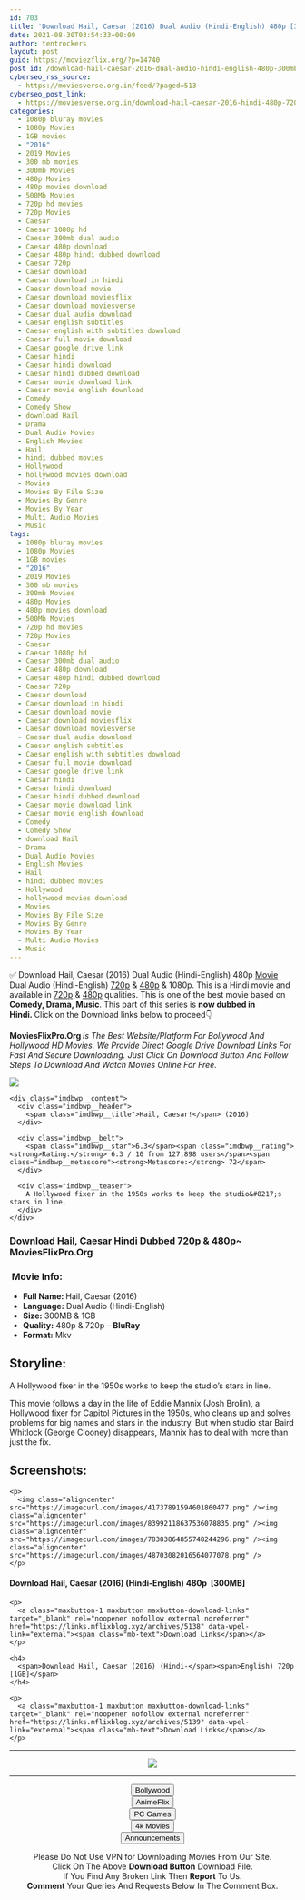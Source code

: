 ```yaml
---
id: 703
title: 'Download Hail, Caesar (2016) Dual Audio (Hindi-English) 480p [300MB] || 720p [1GB]'
date: 2021-08-30T03:54:33+00:00
author: tentrockers
layout: post
guid: https://moviezflix.org/?p=14740
post id: /download-hail-caesar-2016-dual-audio-hindi-english-480p-300mb-720p-1gb/
cyberseo_rss_source:
  - https://moviesverse.org.in/feed/?paged=513
cyberseo_post_link:
  - https://moviesverse.org.in/download-hail-caesar-2016-hindi-480p-720p/
categories:
  - 1080p bluray movies
  - 1080p Movies
  - 1GB movies
  - "2016"
  - 2019 Movies
  - 300 mb movies
  - 300mb Movies
  - 480p Movies
  - 480p movies download
  - 500Mb Movies
  - 720p hd movies
  - 720p Movies
  - Caesar
  - Caesar 1080p hd
  - Caesar 300mb dual audio
  - Caesar 480p download
  - Caesar 480p hindi dubbed download
  - Caesar 720p
  - Caesar download
  - Caesar download in hindi
  - Caesar download movie
  - Caesar download moviesflix
  - Caesar download moviesverse
  - Caesar dual audio download
  - Caesar english subtitles
  - Caesar english with subtitles download
  - Caesar full movie download
  - Caesar google drive link
  - Caesar hindi
  - Caesar hindi download
  - Caesar hindi dubbed download
  - Caesar movie download link
  - Caesar movie english download
  - Comedy
  - Comedy Show
  - download Hail
  - Drama
  - Dual Audio Movies
  - English Movies
  - Hail
  - hindi dubbed movies
  - Hollywood
  - hollywood movies download
  - Movies
  - Movies By File Size
  - Movies By Genre
  - Movies By Year
  - Multi Audio Movies
  - Music
tags:
  - 1080p bluray movies
  - 1080p Movies
  - 1GB movies
  - "2016"
  - 2019 Movies
  - 300 mb movies
  - 300mb Movies
  - 480p Movies
  - 480p movies download
  - 500Mb Movies
  - 720p hd movies
  - 720p Movies
  - Caesar
  - Caesar 1080p hd
  - Caesar 300mb dual audio
  - Caesar 480p download
  - Caesar 480p hindi dubbed download
  - Caesar 720p
  - Caesar download
  - Caesar download in hindi
  - Caesar download movie
  - Caesar download moviesflix
  - Caesar download moviesverse
  - Caesar dual audio download
  - Caesar english subtitles
  - Caesar english with subtitles download
  - Caesar full movie download
  - Caesar google drive link
  - Caesar hindi
  - Caesar hindi download
  - Caesar hindi dubbed download
  - Caesar movie download link
  - Caesar movie english download
  - Comedy
  - Comedy Show
  - download Hail
  - Drama
  - Dual Audio Movies
  - English Movies
  - Hail
  - hindi dubbed movies
  - Hollywood
  - hollywood movies download
  - Movies
  - Movies By File Size
  - Movies By Genre
  - Movies By Year
  - Multi Audio Movies
  - Music
---
```

<div class="thecontent clearfix">
  <p>
    ✅ Download Hail, Caesar (2016) Dual Audio (Hindi-English) 480p <a href="https://moviesverse.org.in/category/movies/" data-wpel-link="internal">Movie</a> Dual Audio (Hindi-English) <a href="https://moviesverse.org.in/720p-movies/" data-wpel-link="internal">720p</a>&nbsp;&&nbsp;<a href="https://moviesverse.org.in/480p-movies/" data-wpel-link="internal">480p</a> & 1080p. This is a Hindi movie and available in <a href="https://moviesverse.org.in/720p-movies/" data-wpel-link="internal">720p</a>&nbsp;&&nbsp;<a href="https://moviesverse.org.in/480p-movies/" data-wpel-link="internal">480p</a> qualities. This is one of the best movie based on <strong>Comedy, Drama, Music</strong>. This part of this series is <strong>now dubbed in <span>Hindi.&nbsp;</span></strong><span>Click on the Download links below to proceed👇</span>
  </p>
  
  <p>
    <strong><span>MoviesFlixPro.Org&nbsp;</span></strong><em>is The Best Website/Platform For Bollywood And Hollywood HD Movies. We Provide Direct Google Drive Download Links For Fast And Secure Downloading. Just Click On Download Button And Follow Steps To&nbsp;Download And Watch Movies Online For Free.</em>
  </p>
  
  <div class="imdbwp imdbwp--movie dark">
    <div class="imdbwp__thumb">
      <a class="imdbwp__link" target="_blank" title="Hail, Caesar!" href="https://www.imdb.com/title/tt0475290/" rel="nofollow external noopener noreferrer" data-wpel-link="external"><img class="imdbwp__img" src="https://m.media-amazon.com/images/M/MV5BOTI1M2FlMzItY2VjYS00Y2VkLWI5OTQtMzA0MWMyNmQzZmQ0XkEyXkFqcGdeQXVyMTMxODk2OTU@._V1_SX300.jpg" /></a>
    </div>
    
    <div class="imdbwp__content">
      <div class="imdbwp__header">
        <span class="imdbwp__title">Hail, Caesar!</span> (2016)
      </div>
      
      <div class="imdbwp__belt">
        <span class="imdbwp__star">6.3</span><span class="imdbwp__rating"><strong>Rating:</strong> 6.3 / 10 from 127,898 users</span><span class="imdbwp__metascore"><strong>Metascore:</strong> 72</span>
      </div>
      
      <div class="imdbwp__teaser">
        A Hollywood fixer in the 1950s works to keep the studio&#8217;s stars in line.
      </div>
    </div>
  </div>
  
  <h3>
    <span>Download Hail, Caesar Hindi Dubbed 720p & 480p~ MoviesFlixPro.Org</span>
  </h3>
  
  <h3>
    <span>&nbsp;Movie Info:&nbsp;</span>
  </h3>
  
  <ul>
    <li>
      <strong>Full Name: </strong>Hail, Caesar (2016)
    </li>
    <li>
      <strong>Language:</strong> Dual Audio (Hindi-English)
    </li>
    <li>
      <strong>Size:</strong> 300MB & 1GB
    </li>
    <li>
      <strong>Quality:</strong> 480p & 720p – <span><strong>BluRay</strong></span>
    </li>
    <li>
      <strong>Format:</strong>&nbsp;Mkv
    </li>
  </ul>
  
  <h2>
    <span>Storyline:</span>
  </h2>
  
  <p>
    A Hollywood fixer in the 1950s works to keep the studio’s stars in line.
  </p>
  
  <div>
    This movie follows a day in the life of Eddie Mannix (Josh Brolin), a Hollywood fixer for Capitol Pictures in the 1950s, who cleans up and solves problems for big names and stars in the industry. But when studio star Baird Whitlock (George Clooney) disappears, Mannix has to deal with more than just the fix.
  </div>
  
  <div class="summary_text">
    <h2>
      <span>Screenshots:</span>
    </h2>
    
    <p>
      <img class="aligncenter" src="https://imagecurl.com/images/41737891594601860477.png" /><img class="aligncenter" src="https://imagecurl.com/images/83992118637536078835.png" /><img class="aligncenter" src="https://imagecurl.com/images/78383864855748244296.png" /><img class="aligncenter" src="https://imagecurl.com/images/48703082016564077078.png" />
    </p>
  </div>
  
  <div class="inline canwrap">
    <h4>
      <span>Download Hail, Caesar (2016) (Hindi-English) </span><span>480p&nbsp; [300MB]</span>
    </h4>
    
    <p>
      <a class="maxbutton-1 maxbutton maxbutton-download-links" target="_blank" rel="noopener nofollow external noreferrer" href="https://links.mflixblog.xyz/archives/5138" data-wpel-link="external"><span class="mb-text">Download Links</span></a>
    </p>
    
    <h4>
      <span>Download Hail, Caesar (2016) (Hindi-</span><span>English) 720p [1GB]</span>
    </h4>
    
    <p>
      <a class="maxbutton-1 maxbutton maxbutton-download-links" target="_blank" rel="noopener nofollow external noreferrer" href="https://links.mflixblog.xyz/archives/5139" data-wpel-link="external"><span class="mb-text">Download Links</span></a>
    </p>
  </div>
</div>

<center>
  </p> 
  
  <hr />
  
  <p>
    <a href="http://gdrivepro.xyz/join.php" data-wpel-link="external" target="_blank" rel="nofollow external noopener noreferrer"><img src="https://i.imgur.com/FhMdWdW.png" /></a>
  </p>
  
  <hr />
  
  <p>
    <a href="https://dogemovies.xyz" target="_blank" data-wpel-link="external" rel="nofollow external noopener noreferrer"><button class="button button5">Bollywood</button></a><br /> <a href="https://animeflix.in" target="_blank" data-wpel-link="external" rel="nofollow external noopener noreferrer"><button class="button button5">AnimeFlix</button></a><br /> <a href="https://gamesflix.net/" target="_blank" data-wpel-link="external" rel="nofollow external noopener noreferrer"><button class="button button5">PC Games</button></a><br /> <a href="https://uhdmovies.in" target="_blank" data-wpel-link="external" rel="nofollow external noopener noreferrer"><button class="button button5">4k Movies</button></a><br /> <a href="https://moviesverse.org.in/announcements/" target="_blank" data-wpel-link="internal" rel="noopener"><button class="button button5">Announcements</button></a>
  </p>
  
  <div class="alert alert-danger">
    Please Do Not Use VPN for Downloading Movies From Our Site.
  </div>
  
  <div class="alert alert-success">
    Click On The Above <strong>Download Button</strong> Download File.
  </div>
  
  <div class="alert alert-warning">
    If You Find Any Broken Link Then <strong>Report</strong> To Us.
  </div>
  
  <div class="alert alert-info">
    <strong>Comment</strong> Your Queries And Requests Below In The Comment Box.
  </div>
  
  <p>
    </center>
  </p>